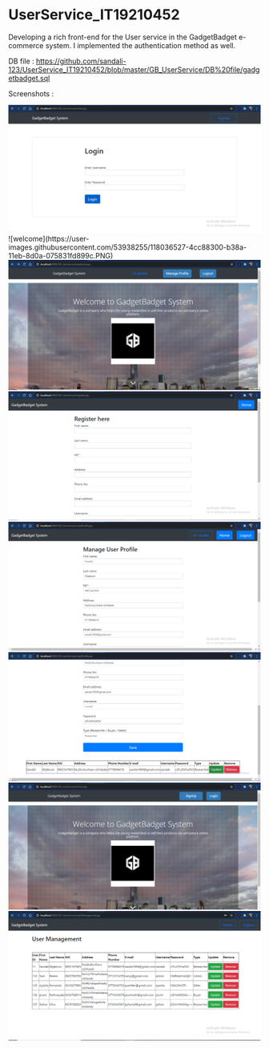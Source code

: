 
# UserService_IT19210452
Developing a rich front-end for the User service in the GadgetBadget e-commerce system.
I implemented the authentication method as well.

DB file : https://github.com/sandali-123/UserService_IT19210452/blob/master/GB_UserService/DB%20file/gadgetbadget.sql


Screenshots :

<img src = "https://github.com/sandali-123/UserService_IT19210452/blob/master/GB_UserService/WebContent/img/login.PNG">
![welcome](https://user-images.githubusercontent.com/53938255/118036527-4cc88300-b38a-11eb-8d0a-075831fd899c.PNG)
<img src = " https://github.com/sandali-123/UserService_IT19210452/blob/master/GB_UserService/WebContent/img/welcome.PNG">
<img src = "https://github.com/sandali-123/UserService_IT19210452/blob/master/GB_UserService/WebContent/img/reg.PNG ">
<img src = "https://github.com/sandali-123/UserService_IT19210452/blob/master/GB_UserService/WebContent/img/manage.PNG ">
<img src = "https://github.com/sandali-123/UserService_IT19210452/blob/master/GB_UserService/WebContent/img/manage2.PNG ">
<img src = " https://github.com/sandali-123/UserService_IT19210452/blob/master/GB_UserService/WebContent/img/home.PNG">
<img src = "https://github.com/sandali-123/UserService_IT19210452/blob/master/GB_UserService/WebContent/img/admin.PNG ">
